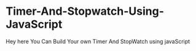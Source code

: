 # Timer-And-Stopwatch-Using-JavaScript
Hey here You Can Build Your own Timer And StopWatch using javaScript 
